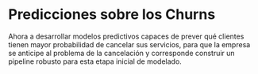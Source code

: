 <h1>Predicciones sobre los Churns</h1>

<p>Ahora a desarrollar modelos predictivos capaces de prever qué clientes tienen mayor probabilidad de cancelar sus servicios,
   para que la empresa se anticipe al problema de la cancelación y corresponde construir un pipeline robusto para esta etapa inicial de modelado.</p>

